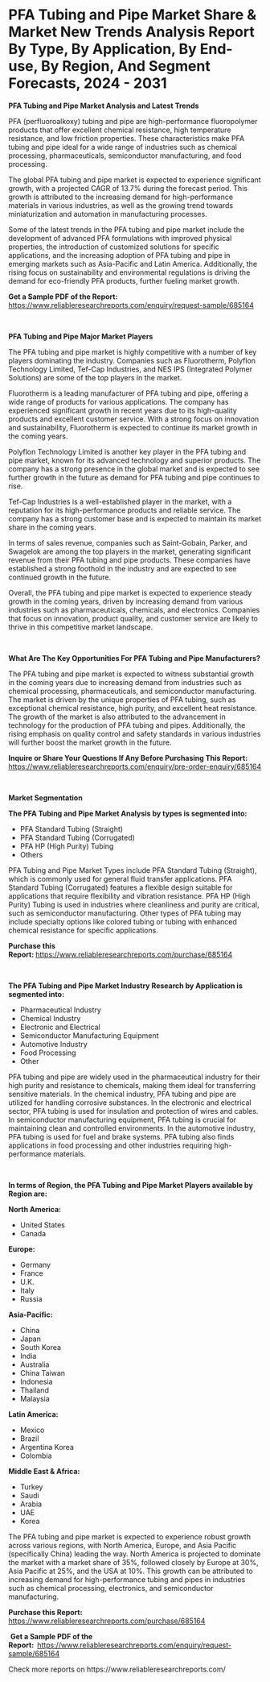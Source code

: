 <p><h1>PFA Tubing and Pipe Market Share & Market New Trends Analysis Report By Type, By Application, By End-use, By Region, And Segment Forecasts, 2024 - 2031</h1></p><p><strong>PFA Tubing and Pipe Market Analysis and Latest Trends</strong></p>
<p><p>PFA (perfluoroalkoxy) tubing and pipe are high-performance fluoropolymer products that offer excellent chemical resistance, high temperature resistance, and low friction properties. These characteristics make PFA tubing and pipe ideal for a wide range of industries such as chemical processing, pharmaceuticals, semiconductor manufacturing, and food processing.</p><p>The global PFA tubing and pipe market is expected to experience significant growth, with a projected CAGR of 13.7% during the forecast period. This growth is attributed to the increasing demand for high-performance materials in various industries, as well as the growing trend towards miniaturization and automation in manufacturing processes.</p><p>Some of the latest trends in the PFA tubing and pipe market include the development of advanced PFA formulations with improved physical properties, the introduction of customized solutions for specific applications, and the increasing adoption of PFA tubing and pipe in emerging markets such as Asia-Pacific and Latin America. Additionally, the rising focus on sustainability and environmental regulations is driving the demand for eco-friendly PFA products, further fueling market growth.</p></p>
<p><strong>Get a Sample PDF of the Report:&nbsp;</strong> <a href="https://www.reliableresearchreports.com/enquiry/request-sample/685164">https://www.reliableresearchreports.com/enquiry/request-sample/685164</a></p>
<p>&nbsp;</p>
<p><strong>PFA Tubing and Pipe Major Market Players</strong></p>
<p><p>The PFA tubing and pipe market is highly competitive with a number of key players dominating the industry. Companies such as Fluorotherm, Polyflon Technology Limited, Tef-Cap Industries, and NES IPS (Integrated Polymer Solutions) are some of the top players in the market.</p><p>Fluorotherm is a leading manufacturer of PFA tubing and pipe, offering a wide range of products for various applications. The company has experienced significant growth in recent years due to its high-quality products and excellent customer service. With a strong focus on innovation and sustainability, Fluorotherm is expected to continue its market growth in the coming years.</p><p>Polyflon Technology Limited is another key player in the PFA tubing and pipe market, known for its advanced technology and superior products. The company has a strong presence in the global market and is expected to see further growth in the future as demand for PFA tubing and pipe continues to rise.</p><p>Tef-Cap Industries is a well-established player in the market, with a reputation for its high-performance products and reliable service. The company has a strong customer base and is expected to maintain its market share in the coming years.</p><p>In terms of sales revenue, companies such as Saint-Gobain, Parker, and Swagelok are among the top players in the market, generating significant revenue from their PFA tubing and pipe products. These companies have established a strong foothold in the industry and are expected to see continued growth in the future.</p><p>Overall, the PFA tubing and pipe market is expected to experience steady growth in the coming years, driven by increasing demand from various industries such as pharmaceuticals, chemicals, and electronics. Companies that focus on innovation, product quality, and customer service are likely to thrive in this competitive market landscape.</p></p>
<p>&nbsp;</p>
<p><strong>What Are The Key Opportunities For PFA Tubing and Pipe Manufacturers?</strong></p>
<p><p>The PFA tubing and pipe market is expected to witness substantial growth in the coming years due to increasing demand from industries such as chemical processing, pharmaceuticals, and semiconductor manufacturing. The market is driven by the unique properties of PFA tubing, such as exceptional chemical resistance, high purity, and excellent heat resistance. The growth of the market is also attributed to the advancement in technology for the production of PFA tubing and pipes. Additionally, the rising emphasis on quality control and safety standards in various industries will further boost the market growth in the future.</p></p>
<p><strong>Inquire or Share Your Questions If Any Before Purchasing This Report:</strong> <a href="https://www.reliableresearchreports.com/enquiry/pre-order-enquiry/685164">https://www.reliableresearchreports.com/enquiry/pre-order-enquiry/685164</a></p>
<p>&nbsp;</p>
<p><strong>Market Segmentation</strong></p>
<p><strong>The PFA Tubing and Pipe Market Analysis by types is segmented into:</strong></p>
<p><ul><li>PFA Standard Tubing (Straight)</li><li>PFA Standard Tubing (Corrugated)</li><li>PFA HP (High Purity) Tubing</li><li>Others</li></ul></p>
<p><p>PFA Tubing and Pipe Market Types include PFA Standard Tubing (Straight), which is commonly used for general fluid transfer applications. PFA Standard Tubing (Corrugated) features a flexible design suitable for applications that require flexibility and vibration resistance. PFA HP (High Purity) Tubing is used in industries where cleanliness and purity are critical, such as semiconductor manufacturing. Other types of PFA tubing may include specialty options like colored tubing or tubing with enhanced chemical resistance for specific applications.</p></p>
<p><strong>Purchase this Report:&nbsp;</strong><a href="https://www.reliableresearchreports.com/purchase/685164">https://www.reliableresearchreports.com/purchase/685164</a></p>
<p>&nbsp;</p>
<p><strong>The PFA Tubing and Pipe Market Industry Research by Application is segmented into:</strong></p>
<p><ul><li>Pharmaceutical Industry</li><li>Chemical Industry</li><li>Electronic and Electrical</li><li>Semiconductor Manufacturing Equipment</li><li>Automotive Industry</li><li>Food Processing</li><li>Other</li></ul></p>
<p><p>PFA tubing and pipe are widely used in the pharmaceutical industry for their high purity and resistance to chemicals, making them ideal for transferring sensitive materials. In the chemical industry, PFA tubing and pipe are utilized for handling corrosive substances. In the electronic and electrical sector, PFA tubing is used for insulation and protection of wires and cables. In semiconductor manufacturing equipment, PFA tubing is crucial for maintaining clean and controlled environments. In the automotive industry, PFA tubing is used for fuel and brake systems. PFA tubing also finds applications in food processing and other industries requiring high-performance materials.</p></p>
<p>&nbsp;</p>
<p><strong>In terms of Region, the PFA Tubing and Pipe Market Players available by Region are:</strong></p>
<p>
    <p> <strong> North America: </strong>
        <ul>
            <li>United States</li>
            <li>Canada</li>
        </ul>
        </p> 
    <p> <strong> Europe: </strong>
        <ul>
            <li>Germany</li>
            <li>France</li>
            <li>U.K.</li>
            <li>Italy</li>
            <li>Russia</li>
        </ul>
        </p> 
    <p> <strong> Asia-Pacific: </strong>
        <ul>
            <li>China</li>
            <li>Japan</li>
            <li>South Korea</li>
            <li>India</li>
            <li>Australia</li>
            <li>China Taiwan</li>
            <li>Indonesia</li>
            <li>Thailand</li>
            <li>Malaysia</li>
        </ul>
        </p> 
    <p> <strong> Latin America: </strong>
        <ul>
            <li>Mexico</li>
            <li>Brazil</li>
            <li>Argentina Korea</li>
            <li>Colombia</li>
        </ul>
        </p> 
    <p> <strong> Middle East & Africa: </strong>
        <ul>
            <li>Turkey</li>
            <li>Saudi</li>
            <li>Arabia</li>
            <li>UAE</li>
            <li>Korea</li>
        </ul>
    </p>
    </p>
<p><p>The PFA tubing and pipe market is expected to experience robust growth across various regions, with North America, Europe, and Asia Pacific (specifically China) leading the way. North America is projected to dominate the market with a market share of 35%, followed closely by Europe at 30%, Asia Pacific at 25%, and the USA at 10%. This growth can be attributed to increasing demand for high-performance tubing and pipes in industries such as chemical processing, electronics, and semiconductor manufacturing.</p></p>
<p><strong>Purchase this Report: </strong><a href="https://www.reliableresearchreports.com/purchase/685164">https://www.reliableresearchreports.com/purchase/685164</a></p>
<p>&nbsp;<strong>Get a Sample PDF of the Report:&nbsp;&nbsp;</strong><a href="https://www.reliableresearchreports.com/enquiry/request-sample/685164">https://www.reliableresearchreports.com/enquiry/request-sample/685164</a></p>
<p><strong></strong></p>
<p>Check more reports on https://www.reliableresearchreports.com/</p>